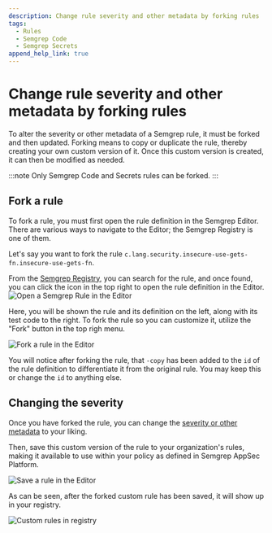 ```yaml
---
description: Change rule severity and other metadata by forking rules
tags:
  - Rules
  - Semgrep Code
  - Semgrep Secrets
append_help_link: true
---
```


# Change rule severity and other metadata by forking rules

To alter the severity or other metadata of a Semgrep rule, it must be forked and then updated. Forking means to copy or duplicate the rule, thereby creating your own custom version of it. Once this custom version is created, it can then be modified as needed.

:::note
Only Semgrep Code and Secrets rules can be forked.
:::

## Fork a rule

To fork a rule, you must first open the rule definition in the Semgrep Editor. There are various ways to navigate to the Editor; the Semgrep Registry is one of them.

Let's say you want to fork the rule `c.lang.security.insecure-use-gets-fn.insecure-use-gets-fn`.

From the [Semgrep Registry](https://semgrep.dev/r), you can search for the rule, and once found, you can click the icon in the top right to open the rule definition in the Editor.
![Open a Semgrep Rule in the Editor](/img/kb/open_rule_in_editor.png)

Here, you will be shown the rule and its definition on the left, along with its test code to the right. To fork the rule so you can customize it, utilize the "Fork" button in the top righ menu.

![Fork a rule in the Editor](/img/kb/fork_rule_editor.png)

You will notice after forking the rule, that `-copy` has been added to the `id` of the rule definition to differentiate it from the original rule. You may keep this or change the `id` to anything else.

## Changing the severity

Once you have forked the rule, you can change the [severity or other metadata](/docs/writing-rules/rule-syntax#required) to your liking. 

Then, save this custom version of the rule to your organization's rules, making it available to use within your policy as defined in Semgrep AppSec Platform.

![Save a rule in the Editor](/img/kb/save_rule_editor.png)

As can be seen, after the forked custom rule has been saved, it will show up in your registry.

![Custom rules in registry](/img/kb/custom_rules_in_editor.png)

